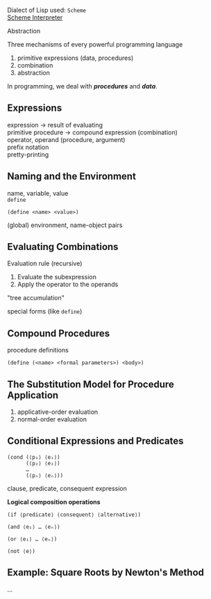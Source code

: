 Dialect of Lisp used: `Scheme`  
[Scheme Interpreter](https://inst.eecs.berkeley.edu/~cs61a/fa14/assets/interpreter/scheme.html)

Abstraction

Three mechanisms of every powerful programming language  
1. primitive expressions (data, procedures)
2. combination  
3. abstraction  

In programming, we deal with ***procedures*** and ***data***.
## Expressions
expression -> result of evaluating  
primitive procedure -> compound expression (combination)  
operator, operand  (procedure, argument)  
prefix notation  
pretty-printing
## Naming and the Environment
name, variable, value  
`define`
```Lisp
(define <name> <value>)
```
(global) environment, name-object pairs
## Evaluating Combinations
Evaluation rule (recursive)
1. Evaluate the subexpression
2. Apply the operator to the operands

"tree accumulation"  

special forms (like `define`)
## Compound Procedures
procedure definitions
```Lisp
(define (<name> <formal parameters>) <body>)
```
## The Substitution Model for Procedure Application
1. applicative-order evaluation
2. normal-order evaluation
## Conditional Expressions and Predicates
```Lisp
(cond (⟨p₁⟩ ⟨e₁⟩)
      (⟨p₂⟩ ⟨e₂⟩)
      …
      (⟨pₙ⟩ ⟨eₙ⟩))
```
clause, predicate, consequent expression  

**Logical composition operations**
```Lisp
(if ⟨predicate⟩ ⟨consequent⟩ ⟨alternative⟩)

(and ⟨e₁⟩ … ⟨eₙ⟩)

(or ⟨e₁⟩ … ⟨eₙ⟩)

(not ⟨e⟩)
``` 
## Example: Square Roots by Newton's Method
...